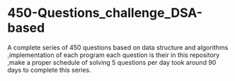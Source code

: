 # 450-Questions_challenge_DSA-based
A complete series of 450 questions based on data structure and algorithms ,implementation of each program each question is their in this repository ,make a proper schedule of solving 5 questions per day took around 90 days to complete this series.
